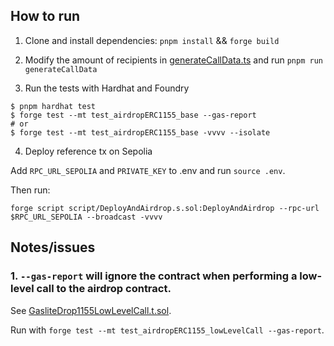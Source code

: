## How to run

1. Clone and install dependencies: `pnpm install` && `forge build`

2. Modify the amount of recipients in [generateCallData.ts](./scripts/generateCallData.ts) and run `pnpm run generateCallData`

3. Run the tests with Hardhat and Foundry

```shell
$ pnpm hardhat test
$ forge test --mt test_airdropERC1155_base --gas-report
# or
$ forge test --mt test_airdropERC1155_base -vvvv --isolate
```

4. Deploy reference tx on Sepolia

Add `RPC_URL_SEPOLIA` and `PRIVATE_KEY` to .env and run `source .env`.

Then run:

```shell
forge script script/DeployAndAirdrop.s.sol:DeployAndAirdrop --rpc-url $RPC_URL_SEPOLIA --broadcast -vvvv
```

## Notes/issues

### 1. `--gas-report` will ignore the contract when performing a low-level call to the airdrop contract.

See [GasliteDrop1155LowLevelCall.t.sol](./test/GasliteDrop1155LowLevelCall.t.sol).

Run with `forge test --mt test_airdropERC1155_lowLevelCall --gas-report`.

